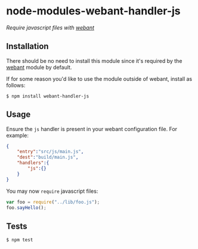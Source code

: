 # node-modules-webant-handler-js

_Require javascript files with [webant](https://github.com/theakman2/node-modules-webant)_

## Installation

There should be no need to install this module since it's required by the [webant](https://github.com/theakman2/node-modules-webant) module by default.

If for some reason you'd like to use the module outside of webant, install as follows:

    $ npm install webant-handler-js

## Usage

Ensure the `js` handler is present in your webant configuration file. For example:

````json
{
    "entry":"src/js/main.js",
    "dest":"build/main.js",
    "handlers":{
        "js":{}
    }
}
````

You may now `require` javascript files:

````javascript
var foo = require("../lib/foo.js");
foo.sayHello();
````

## Tests

    $ npm test